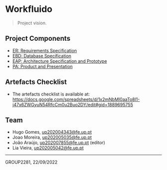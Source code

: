 # Workfluido

> Project vision.
## Project Components

* [ER: Requirements Specification](er)
* [EBD: Database Specification](ebd)
* [EAP: Architecture Specification and Prototype](eap)
* [PA: Product and Presentation](pa)

## Artefacts Checklist

* The artefacts checklist is available at: https://docs.google.com/spreadsheets/d/1x2mNbMI0aaTo8l1-j47x6ZWGyuN54RfcCm0u2Buo2DY/edit#gid=1889695755

## Team

* Hugo Gomes, up202004343@fe.up.pt
* Joao Moreira, up202005035@fe.up.pt
* João Araújo, up202007855@fe.up.pt (editor)
* Lia Vieira, up202005042@fe.up.pt

***
GROUP2281, 22/09/2022
